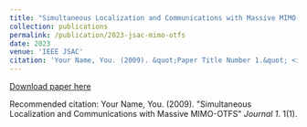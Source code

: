 ```yaml
---
title: "Simultaneous Localization and Communications with Massive MIMO-OTFS"
collection: publications
permalink: /publication/2023-jsac-mimo-otfs
date: 2023
venue: 'IEEE JSAC'
citation: 'Your Name, You. (2009). &quot;Paper Title Number 1.&quot; <i>Journal 1</i>. 1(1).'
---
```


[Download paper here](/files/OTFS-Tutorial.pdf)

Recommended citation: Your Name, You. (2009). "Simultaneous Localization and Communications with Massive MIMO-OTFS" <i>Journal 1</i>. 1(1).
